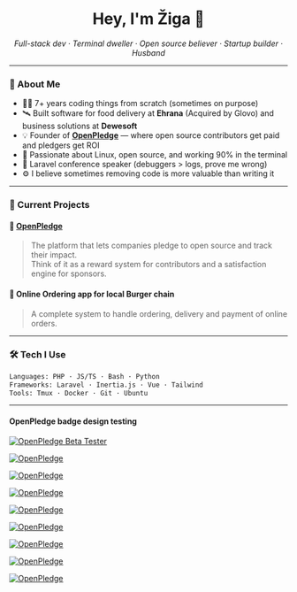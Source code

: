 <h1 align="center">Hey, I'm Žiga 👋</h1>
<p align="center">
  <em>Full-stack dev · Terminal dweller · Open source believer · Startup builder · Husband</em>
</p>

---

### 🧠 About Me

- 👨‍💻 7+ years coding things from scratch (sometimes on purpose)
- 🛰 Built software for food delivery at <b>Ehrana</b> (Acquired by Glovo) and business solutions at <b>Dewesoft</b>
- 💡 Founder of <a href="https://openpledge.io" target="_blank"><b>OpenPledge</b></a> — where open source contributors get paid and pledgers get ROI
- 🐧 Passionate about Linux, open source, and working 90% in the terminal
- 🎤 Laravel conference speaker (debuggers > logs, prove me wrong)
- ⚙️ I believe sometimes removing code is more valuable than writing it

---

### 💼 Current Projects

#### 🚀 [OpenPledge](https://openpledge.io)
> The platform that lets companies pledge to open source and track their impact.  
> Think of it as a reward system for contributors and a satisfaction engine for sponsors.

#### 🧠 Online Ordering app for local Burger chain
> A complete system to handle ordering, delivery and payment of online orders.

---

### 🛠️ Tech I Use

```bash
Languages: PHP · JS/TS · Bash · Python
Frameworks: Laravel · Inertia.js · Vue · Tailwind
Tools: Tmux · Docker · Git · Ubuntu
```

----

#### OpenPledge badge design testing

[![OpenPledge Beta Tester](https://img.shields.io/badge/OpenPledge-Beta%20Tester-blueviolet?style=for-the-badge&logo=github&logoColor=white)](https://openpledge.io/beta-testers)



[![OpenPledge](https://benxlabs.com/images/openpledge_badge.svg)](https://openpledge.io)



[![OpenPledge](https://benxlabs.com/images/openpledge_badge_contributor.svg)](https://openpledge.io)



[![OpenPledge](https://benxlabs.com/images/openpledge_badge_glass.svg)](https://openpledge.io)



[![OpenPledge](https://benxlabs.com/images/openpledge_badge_dark.svg)](https://openpledge.io)



[![OpenPledge](https://benxlabs.com/images/openpledge_badge1.svg)](https://openpledge.io)




[![OpenPledge](https://benxlabs.com/images/motion_shine.svg)](https://openpledge.io)




[![OpenPledge](https://benxlabs.com/images/visual_hierarchy.svg)](https://openpledge.io)



[![OpenPledge](https://benxlabs.com/images/premium_minimalist.svg)](https://openpledge.io)

